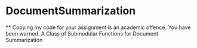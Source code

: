 # DocumentSummarization
** Copying my code for your assignment is an academic offence. You have been warned.
A Class of Submodular Functions for Document Summarization
